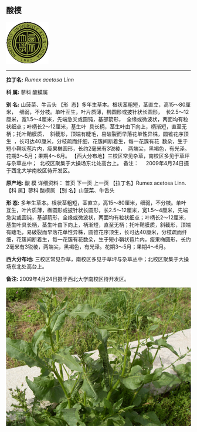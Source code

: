 ## 酸模

![西北大学校园网络植物志](JPG/nwu.gif)

---

**拉丁名:**  _Rumex acetosa Linn_

**科 属:** 蓼科 酸模属

**别 名:** 山菠菜、牛舌头
【形  态】多年生草本。根状茎粗短，茎直立，高15～80厘米，
 细弱，不分枝。单叶互生，叶片质薄，椭圆形或披针状长圆形，
 长2.5～12厘米，宽1.5～4厘米，先端急尖或圆钝，基部箭形，
 全缘或微波状，两面均有粒状细点；叶柄长2～12厘米，基生叶
 具长柄，茎生叶由下向上，柄渐短，直至无柄；托叶鞘膜质，
 斜截形，顶端有睫毛，易破裂而早落花单性异株，圆锥花序顶生
 ，长可达40厘米，分枝疏而纤细，花簇间断着生，每一花簇有花
 数朵，生于短小鞘状苞片内，瘦果椭圆形，长约2毫米有3锐棱，
 两端尖，黑褐色，有光泽。花期3～5月；果期4～6月。
【西大分布地】三校区常见杂草，南校区多见于草坪与杂草丛中；
 北校区聚集于大操场东北处高台上。
备注：
    2009年4月24日摄于西北大学南校区待开发区。 　

**原产地:** 酸 模
详细资料： 首页 下一页 上一页
【拉丁名】Rumex acetosa Linn.
【科 属】蓼科 酸模属
【别 名】山菠菜、牛舌头

**形  态:** 多年生草本。根状茎粗短，茎直立，高15～80厘米，细弱，不分枝。单叶互生，叶片质薄，椭圆形或披针状长圆形，长2.5～12厘米，宽1.5～4厘米，先端急尖或圆钝，基部箭形，全缘或微波状，两面均有粒状细点；叶柄长2～12厘米，基生叶具长柄，茎生叶由下向上，柄渐短，直至无柄；托叶鞘膜质，斜截形，顶端有睫毛，易破裂而早落花单性异株，圆锥花序顶生，长可达40厘米，分枝疏而纤细，花簇间断着生，每一花簇有花数朵，生于短小鞘状苞片内，瘦果椭圆形，长约2毫米有3锐棱，两端尖，黑褐色，有光泽。花期3～5月；果期4～6月。

**西大分布地:** 三校区常见杂草，南校区多见于草坪与杂草丛中；北校区聚集于大操场东北处高台上。

**备注:** 2009年4月24日摄于西北大学南校区待开发区。　

![酸模](JPG/酸模.JPG) 

